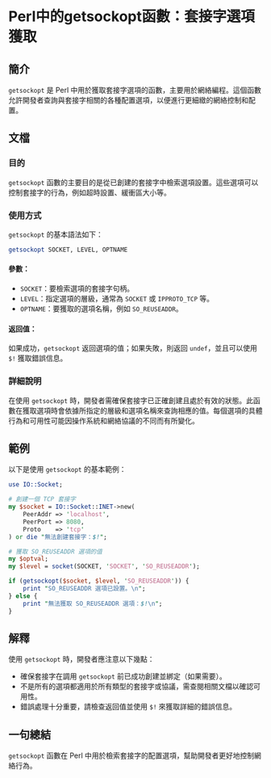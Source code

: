 <!--
Meta Description: # Perl中的getsockopt函數：套接字選項獲取 ## 簡介 `getsockopt` 是 Perl 中用於獲取套接字選項的函數，主要用於網絡編程。這個函數允許開發者查詢與套接字相關的各種配置選項，以便進行更細緻的網絡控制和配置。 ## 文檔 ### 目的 `getsockopt` 函數的主...
Meta Keywords: getsockopt, socket, so_reuseaddr, perl, level
-->

# Perl中的getsockopt函數：套接字選項獲取

## 簡介
`getsockopt` 是 Perl 中用於獲取套接字選項的函數，主要用於網絡編程。這個函數允許開發者查詢與套接字相關的各種配置選項，以便進行更細緻的網絡控制和配置。

## 文檔
### 目的
`getsockopt` 函數的主要目的是從已創建的套接字中檢索選項設置。這些選項可以控制套接字的行為，例如超時設置、緩衝區大小等。

### 使用方式
`getsockopt` 的基本語法如下：

```perl
getsockopt SOCKET, LEVEL, OPTNAME
```

#### 參數：
- `SOCKET`：要檢索選項的套接字句柄。
- `LEVEL`：指定選項的層級，通常為 `SOCKET` 或 `IPPROTO_TCP` 等。
- `OPTNAME`：要獲取的選項名稱，例如 `SO_REUSEADDR`。

#### 返回值：
如果成功，`getsockopt` 返回選項的值；如果失敗，則返回 `undef`，並且可以使用 `$!` 獲取錯誤信息。

### 詳細說明
在使用 `getsockopt` 時，開發者需確保套接字已正確創建且處於有效的狀態。此函數在獲取選項時會依據所指定的層級和選項名稱來查詢相應的值。每個選項的具體行為和可用性可能因操作系統和網絡協議的不同而有所變化。

## 範例
以下是使用 `getsockopt` 的基本範例：

```perl
use IO::Socket;

# 創建一個 TCP 套接字
my $socket = IO::Socket::INET->new(
    PeerAddr => 'localhost',
    PeerPort => 8080,
    Proto    => 'tcp'
) or die "無法創建套接字：$!";

# 獲取 SO_REUSEADDR 選項的值
my $optval;
my $level = socket(SOCKET, 'SOCKET', 'SO_REUSEADDR');

if (getsockopt($socket, $level, 'SO_REUSEADDR')) {
    print "SO_REUSEADDR 選項已設置。\n";
} else {
    print "無法獲取 SO_REUSEADDR 選項：$!\n";
}
```

## 解釋
使用 `getsockopt` 時，開發者應注意以下幾點：
- 確保套接字在調用 `getsockopt` 前已成功創建並綁定（如果需要）。
- 不是所有的選項都適用於所有類型的套接字或協議，需查閱相關文檔以確認可用性。
- 錯誤處理十分重要，請檢查返回值並使用 `$!` 來獲取詳細的錯誤信息。

## 一句總結
`getsockopt` 函數在 Perl 中用於檢索套接字的配置選項，幫助開發者更好地控制網絡行為。